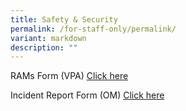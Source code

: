 ```yaml
---
title: Safety & Security
permalink: /for-staff-only/permalink/
variant: markdown
description: ""
---
```

RAMs Form (VPA) [Click here]()<br>

Incident Report Form (OM) [Click here]()<br>
